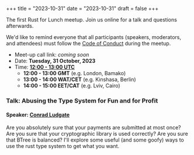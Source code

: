 +++
title = "2023-10-31"
date = "2023-10-31"
draft = false
+++

The first Rust for Lunch meetup. Join us online for a talk and questions
afterwards.

We'd like to remind everyone that all participants (speakers, moderators, and
attendees) must follow the [Code of Conduct](@/about.md#code-of-conduct) during
the meetup.

* Meet-up call link: *coming soon*
* Date: **Tuesday, 31 October, 2023**
* Time: [**12:00 - 13:00 UTC**](https://www.worldtimebuddy.com/?qm=1&lid=2643743,2460596,2314302,2950159,703448,360630&h=2643743&date=2023-10-31&sln=12-13&hf=2)
  * **12:00 - 13:00 GMT** (e.g. London, Bamako)
  * **13:00 - 14:00 WAT/CET** (e.g. Kinshasa, Berlin)
  * **14:00 - 15:00 EET/CAT** (e.g. Lviv, Cairo)

### Talk: Abusing the Type System for Fun and for Profit

#### Speaker: [Conrad Ludgate](https://github.com/conradludgate)

Are you absolutely sure that your payments are submitted at most once? Are you
sure that your cryptographic library is used correctly? Are you sure that BTree
is balanced? I'll explore some useful (and some goofy) ways to use the rust
type system to get what you want.
